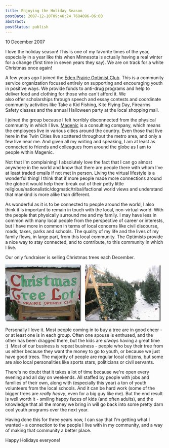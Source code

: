```yaml
---
title: Enjoying the Holiday Season
postDate: 2007-12-10T09:46:24.7684896-06:00
abstract: 
postStatus: publish
---
```

10 December 2007

I love the holiday season! This is one of my favorite times of the year, especially in a year like this when Minnesota is actually having a real winter for a change (first time in seven years they say). We are on track for a white Christmas once again!

A few years ago I joined the [Eden Prairie Optimist Club](http://www.EdenPrairieOptimists.org). This is a community service organization focused entirely on supporting and encouraging youth in positive ways. We provide funds to anti-drug programs and help to deliver food and clothing for those who can't afford it. We also offer scholarships through speech and essay contests and coordinate community activities like Take a Kid Fishing, Kite Flying Day, Firearms Safety classes and the annual Halloween party at the local shopping mall.

I joined the group because I felt horribly disconnected from the physical community in which I live. [Magenic](http://www.magenic.com) is a consulting company, which means the employees live in various cities around the country. Even those that live here in the Twin Cities live scattered throughout the metro area, and only a few live near me. And given all my writing and speaking, I am at least as connected to friends and colleagues from around the globe as I am to people within Magenic.

Not that I'm complaining! I absolutely love the fact that I can go almost anywhere in the world and know that there are people there with whom I've at least traded emails if not met in person. Living the virtual lifestyle is a wonderful thing! I think that if more people made more connections around the globe it would help them break out of their petty little religious/nationalistic/dogmatic/tribal/factional world views and understand that mankind is more alike than different.

As wonderful as it is to be connected to people around the world, I also think it is important to remain in touch with the local, non-virtual world. With the people that physically surround me and my family. I may have less in common with many local people from the perspective of career or interests, but I have more in common in terms of local concerns like civil discourse, roads, taxes, parks and schools. The quality of my life and the lives of my family flows, in large part, from this local community. The Optimists provide a nice way to stay connected, and to contribute, to this community in which I live.

Our only fundraiser is selling Christmas trees each December.

[![2007 Tree Lot 011](binary/WindowsLiveWriter/EnjoyingtheHolidaySeason_896D/2007%20Tree%20Lot%20011_thumb.jpg)](binary/WindowsLiveWriter/EnjoyingtheHolidaySeason_896D/2007%20Tree%20Lot%20011.jpg)   [![2007 Tree Lot 004](binary/WindowsLiveWriter/EnjoyingtheHolidaySeason_896D/2007%20Tree%20Lot%20004_thumb.jpg)](binary/WindowsLiveWriter/EnjoyingtheHolidaySeason_896D/2007%20Tree%20Lot%20004.jpg)

Personally I love it. Most people coming in to buy a tree are in good cheer - or at least one is in each group. Often one spouse is enthused, and the other has been dragged there, but the kids are *always* having a great time :)  Most of our business is repeat business - people who buy their tree from us either because they want the money to go to youth, or because we just have good trees. The majority of people are regular local citizens, but some are also local personalities like sports stars, politicians or civil servants.

There's no doubt that it takes a lot of time because we're open every evening and all day on weekends. All staffed by people with jobs and families of their own, along with (especially this year) a ton of youth volunteers from the local schools. And it can be hard work (some of the bigger trees are *really heavy*, even for a big guy like me). But the end result is well worth it - smiling happy faces of kids (and often adults), and the knowledge that all the money we bring in will go back into some pretty darn cool youth programs over the next year.

Having done this for three years now, I can say that I'm getting what I wanted - a connection to the people I live with in my community, and a way of making that community a better place.

Happy Holidays everyone!
